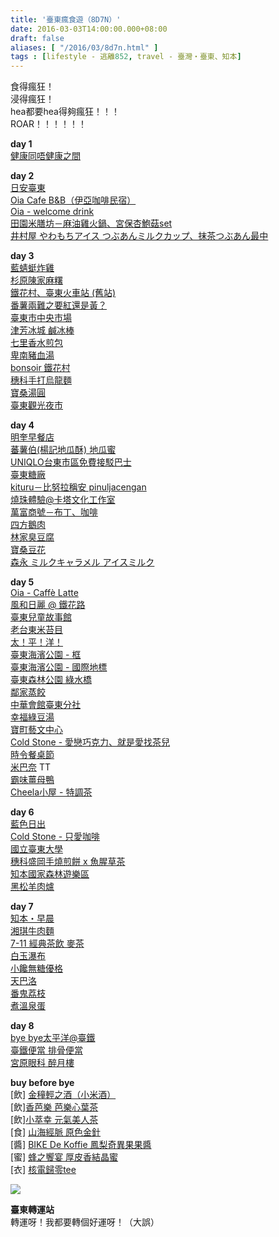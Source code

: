 ```yaml
---
title: '臺東瘋食遊（8D7N）'
date: 2016-03-03T14:00:00.000+08:00
draft: false
aliases: [ "/2016/03/8d7n.html" ]
tags : [lifestyle - 逃離852, travel - 臺灣・臺東、知本]
---
```


食得瘋狂！  
浸得瘋狂！  
hea都要hea得夠瘋狂！！！  
ROAR！！！！！！  
  
**day 1**  
[健康同唔健康之間](http://www.hidie.net/2016/01/day1.html)  
  
**day 2**  
[日安臺東](http://www.hidie.net/2016/01/day2.html)  
[Oia Cafe B&B（伊亞咖啡民宿）](http://www.hidie.net/2016/01/day2oia-cafe-b.html)  
[Oia - welcome drink](http://www.hidie.net/2016/01/day2oia-welcome-drink.html)  
[田園米膳坊－麻油雞火鍋、宮保杏鮑菇set](http://www.hidie.net/2016/01/day2set.html)  
[井村屋 やわもちアイス つぶあんミルクカップ、抹茶つぶあん最中](http://www.hidie.net/2016/01/day2_7.html)  
  
**day 3**  
[藍蜻蜓炸雞](http://www.hidie.net/2016/01/day3.html)  
[杉原陳家麻糬](http://www.hidie.net/2016/01/day3_8.html)  
[鐵花村、臺東火車站 (舊站)](http://www.hidie.net/2016/01/day3_11.html)  
[番薯兩難之要紅還是黃？](http://www.hidie.net/2016/01/day3_90.html)  
[臺東市中央市場](http://www.hidie.net/2016/01/day3_12.html)  
[津芳冰城 鹹冰棒](http://www.hidie.net/2016/01/day3_13.html)  
[七里香水煎包](http://www.hidie.net/2016/01/day3_51.html)  
[卑南豬血湯](http://www.hidie.net/2016/01/day3_14.html)  
[bonsoir 鐵花村](http://www.hidie.net/2016/01/day3_14.html)  
[穗科手打烏龍麵](http://www.hidie.net/2016/01/day3_15.html)  
[寶桑湯圓](http://www.hidie.net/2016/01/day3_18.html)  
[臺東觀光夜市](http://www.hidie.net/2016/01/day3_10.html)  
  
**day 4**  
[明奎早餐店](http://www.hidie.net/2016/01/day4.html)  
[蕃薯伯(楊記地瓜酥) 地瓜蜜](http://www.hidie.net/2016/01/day4_19.html)  
[UNIQLO台東市區免費接駁巴士](http://www.hidie.net/2016/01/day4uniqlo.html)  
[臺東糖廠](http://www.hidie.net/2016/01/day4_21.html)  
[kituru－比努拉稱安 pinuljacengan](http://www.hidie.net/2016/01/day4kituru-pinuljacengan.html)  
[燒珠體驗@卡塔文化工作室](http://www.hidie.net/2016/01/day4_25.html)  
[萬富商號－布丁、咖啡](http://www.hidie.net/2016/01/day4_26.html)  
[四方鵝肉](http://www.hidie.net/2016/01/day4_27.html)  
[林家臭豆腐](http://www.hidie.net/2016/01/day4_94.html)  
[寶桑豆花](http://www.hidie.net/2016/01/day4_28.html)  
[森永 ミルクキャラメル アイスミルク](http://www.hidie.net/2016/01/day4_91.html)  
  
**day 5**  
[Oia - Caffè Latte](http://www.hidie.net/2016/01/day5oia-caffe-latte.html)  
[風和日麗 @ 鐵花路](http://www.hidie.net/2016/01/day5.html)  
[臺東兒童故事館](http://www.hidie.net/2016/02/day5.html)  
[老台東米苔目](http://www.hidie.net/2016/02/day5_2.html)  
[太！平！洋！](http://www.hidie.net/2016/02/day5_3.html)  
[臺東海濱公園 - 框](http://www.hidie.net/2016/02/day5_4.html)  
[臺東海濱公園 - 國際地標](http://www.hidie.net/2016/02/day5_11.html)  
[臺東森林公園 綠水橋](http://www.hidie.net/2016/02/day5_5.html)  
[鄰家蒸餃](http://www.hidie.net/2016/02/day5_8.html)  
[中華會館臺東分社](http://www.hidie.net/2016/02/day5_7.html)  
[幸福綠豆湯](http://www.hidie.net/2016/02/day5_9.html)  
[寶町藝文中心](http://www.hidie.net/2016/02/day5_10.html)  
[Cold Stone - 愛戀巧克力、就是愛找茶兒](http://www.hidie.net/2016/02/day5cold-stone.html)  
[時令餐桌節](http://www.hidie.net/2016/02/day5_27.html)  
[米巴奈](http://www.hidie.net/2016/02/day5_15.html) TT  
[霸味薑母鴨](http://www.hidie.net/2016/02/day5_66.html)  
[Cheela小屋 - 特調茶](http://www.hidie.net/2016/02/day5cheela.html)  
  
**day 6**  
[藍色日出](http://www.hidie.net/2016/02/day6.html)  
[Cold Stone - 只愛咖啡](http://www.hidie.net/2016/02/day6cold-stone.html)  
[國立臺東大學](http://www.hidie.net/2016/02/day6_19.html)  
[穗科盛岡手燒煎餅 x 魚腥草茶](http://www.hidie.net/2016/02/day6-x.html)  
[知本國家森林遊樂區](http://www.hidie.net/2016/02/day6_22.html)  
[黑松羊肉爐](http://www.hidie.net/2016/02/day6_23.html)  
  
**day 7**  
[知本・早晨](http://www.hidie.net/2016/02/day7.html)  
[湘琪牛肉麵](http://www.hidie.net/2016/02/day7_24.html)  
[7-11 經典茶飲 麥茶](http://www.hidie.net/2016/02/day77-11.html)  
[白玉瀑布](http://www.hidie.net/2016/02/day7_25.html)  
[小饞無糖優格](http://www.hidie.net/2016/02/day7_26.html)  
[天巴洛](http://www.hidie.net/2016/02/day7_59.html)  
[番鬼荔枝](http://www.hidie.net/2016/02/day7_29.html)  
[煮溫泉蛋](http://www.hidie.net/2016/02/day7_69.html)  
  
**day 8**  
[bye bye太平洋@臺鐵](http://www.hidie.net/2016/03/day8bye-bye.html)  
[臺鐵便當 排骨便當](http://www.hidie.net/2016/03/day8.html)  
[宮原眼科 醉月樓](http://www.hidie.net/2016/03/day8_2.html)  
  
**buy before bye**  
\[飲\] [金穜輕之酒（小米酒）](http://www.hidie.net/2016/03/cheers.html)  
\[飲\][香芭樂 芭樂心葉茶](http://www.hidie.net/2016/03/tea.html)  
\[飲\][小萃幸 元氣美人茶](http://www.hidie.net/2016/03/tea_17.html)  
\[食\] [山海經脈 原色金針](http://www.hidie.net/2016/03/bike-de-koffie.html)  
\[醬\] [BIKE De Koffie 鳳梨奇異果果醬](http://www.hidie.net/2016/03/blog-post.html)  
\[蜜\] [蜂之饗宴 厚皮香結晶蜜](http://www.hidie.net/2016/03/blog-post_14.html)  
\[衣\] [核電歸零tee](http://www.hidie.net/2016/03/tee-time-tee.html)  
  
  
  
  

[![](https://c2.staticflickr.com/6/5531/30465852743_8617af14f2_z.jpg)](https://c2.staticflickr.com/6/5531/30465852743_8617af14f2_z.jpg)

**臺東轉運站**  
轉運呀！我都要轉個好運呀！（大誤）